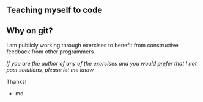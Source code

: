 ## Teaching myself to code

Why on git?
-----------

I am publicly working through exercises to benefit from constructive feedback from other programmers. 

*If you are the author of any of the exercises and you would prefer that I not post solutions, please let me know.*

Thanks!

- md
